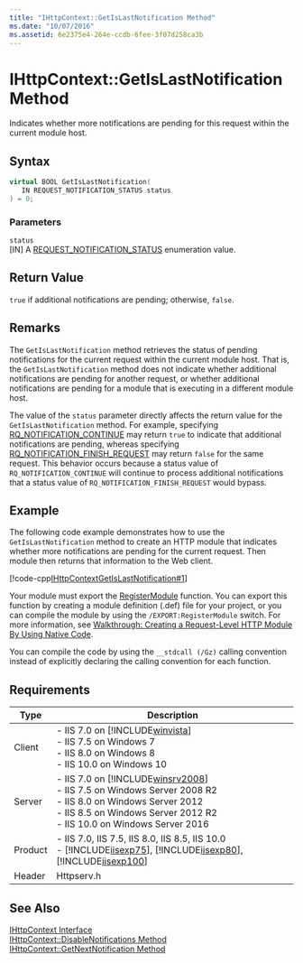 ```yaml
---
title: "IHttpContext::GetIsLastNotification Method"
ms.date: "10/07/2016"
ms.assetid: 6e2375e4-264e-ccdb-6fee-3f07d258ca3b
---
```

# IHttpContext::GetIsLastNotification Method
Indicates whether more notifications are pending for this request within the current module host.  
  
## Syntax  
  
```cpp  
virtual BOOL GetIsLastNotification(  
   IN REQUEST_NOTIFICATION_STATUS status  
) = 0;  
```  
  
### Parameters  
 `status`  
 [IN] A [REQUEST_NOTIFICATION_STATUS](../../web-development-reference/native-code-api-reference/request-notification-status-enumeration.md) enumeration value.  
  
## Return Value  
 `true` if additional notifications are pending; otherwise, `false`.  
  
## Remarks  
 The `GetIsLastNotification` method retrieves the status of pending notifications for the current request within the current module host. That is, the `GetIsLastNotification` method does not indicate whether additional notifications are pending for another request, or whether additional notifications are pending for a module that is executing in a different module host.  
  
 The value of the `status` parameter directly affects the return value for the `GetIsLastNotification` method. For example, specifying [RQ_NOTIFICATION_CONTINUE](../../web-development-reference/native-code-api-reference/request-notification-status-enumeration.md) may return `true` to indicate that additional notifications are pending, whereas specifying [RQ_NOTIFICATION_FINISH_REQUEST](../../web-development-reference/native-code-api-reference/request-notification-status-enumeration.md) may return `false` for the same request. This behavior occurs because a status value of `RQ_NOTIFICATION_CONTINUE` will continue to process additional notifications that a status value of `RQ_NOTIFICATION_FINISH_REQUEST` would bypass.  
  
## Example  
 The following code example demonstrates how to use the `GetIsLastNotification` method to create an HTTP module that indicates whether more notifications are pending for the current request. Then module then returns that information to the Web client.  
  
 [!code-cpp[IHttpContextGetIsLastNotification#1](~/samples/snippets/cpp/VS_Snippets_IIS/IIS7/IHttpContextGetIsLastNotification/cpp/IHttpContextGetIsLastNotification.cpp#1)]  
  
 Your module must export the [RegisterModule](../../web-development-reference/native-code-api-reference/pfn-registermodule-function.md) function. You can export this function by creating a module definition (.def) file for your project, or you can compile the module by using the `/EXPORT:RegisterModule` switch. For more information, see [Walkthrough: Creating a Request-Level HTTP Module By Using Native Code](../../web-development-reference/native-code-development-overview/walkthrough-creating-a-request-level-http-module-by-using-native-code.md).  
  
 You can compile the code by using the `__stdcall (/Gz)` calling convention instead of explicitly declaring the calling convention for each function.  
  
## Requirements  
  
|Type|Description|  
|----------|-----------------|  
|Client|-   IIS 7.0 on [!INCLUDE[winvista](../../wmi-provider/includes/winvista-md.md)]<br />-   IIS 7.5 on Windows 7<br />-   IIS 8.0 on Windows 8<br />-   IIS 10.0 on Windows 10|  
|Server|-   IIS 7.0 on [!INCLUDE[winsrv2008](../../wmi-provider/includes/winsrv2008-md.md)]<br />-   IIS 7.5 on Windows Server 2008 R2<br />-   IIS 8.0 on Windows Server 2012<br />-   IIS 8.5 on Windows Server 2012 R2<br />-   IIS 10.0 on Windows Server 2016|  
|Product|-   IIS 7.0, IIS 7.5, IIS 8.0, IIS 8.5, IIS 10.0<br />-   [!INCLUDE[iisexp75](../../web-development-reference/native-code-api-reference/includes/iisexp75-md.md)], [!INCLUDE[iisexp80](../../web-development-reference/native-code-api-reference/includes/iisexp80-md.md)], [!INCLUDE[iisexp100](../../web-development-reference/native-code-api-reference/includes/iisexp100-md.md)]|  
|Header|Httpserv.h|  
  
## See Also  
 [IHttpContext Interface](../../web-development-reference/native-code-api-reference/ihttpcontext-interface.md)   
 [IHttpContext::DisableNotifications Method](../../web-development-reference/native-code-api-reference/ihttpcontext-disablenotifications-method.md)   
 [IHttpContext::GetNextNotification Method](../../web-development-reference/native-code-api-reference/ihttpcontext-getnextnotification-method.md)